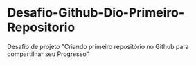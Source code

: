 # Desafio-Github-Dio-Primeiro-Repositorio
Desafio de projeto "Criando primeiro repositório no Github para compartilhar seu Progresso"
